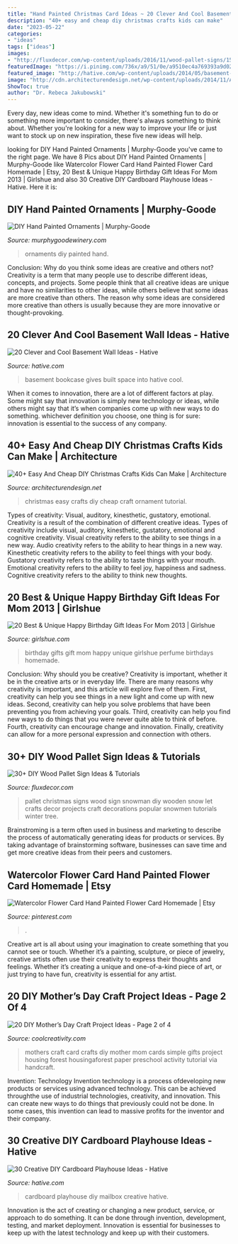 ```yaml
---
title: "Hand Painted Christmas Card Ideas ~ 20 Clever And Cool Basement Wall Ideas"
description: "40+ easy and cheap diy christmas crafts kids can make"
date: "2023-05-22"
categories:
- "ideas"
tags: ["ideas"]
images:
- "http://fluxdecor.com/wp-content/uploads/2016/11/wood-pallet-signs/15-wood-pallet-signs.jpg"
featuredImage: "https://i.pinimg.com/736x/a9/51/0e/a9510ec4a769393a9d02a04fe8312115.jpg"
featured_image: "http://hative.com/wp-content/uploads/2014/05/basement-wall-ideas/20-bookcase-in-basement-wall.jpg"
image: "http://cdn.architecturendesign.net/wp-content/uploads/2014/11/AD-Christmas-Craft-For-Kids-08.jpg"
ShowToc: true
author: "Dr. Rebeca Jakubowski"
---
```



Every day, new ideas come to mind. Whether it's something fun to do or something more important to consider, there's always something to think about. Whether you're looking for a new way to improve your life or just want to stock up on new inspiration, these five new ideas will help.

	

		
looking for DIY Hand Painted Ornaments | Murphy-Goode you've came to the right page. We have 8 Pics about DIY Hand Painted Ornaments | Murphy-Goode like Watercolor Flower Card Hand Painted Flower Card Homemade | Etsy, 20 Best &amp; Unique Happy Birthday Gift Ideas For Mom 2013 | Girlshue and also 30 Creative DIY Cardboard Playhouse Ideas - Hative. Here it is:
		
    
## DIY Hand Painted Ornaments | Murphy-Goode

<img loading=lazy src="https://www.murphygoodewinery.com/sites/default/files/styles/hero_desktop/public/hero-images/DIY-handpainted-holiday-ornaments-murphy-goode-FB-1.png?itok=GxRu12jJ" onerror="this.onerror=null;this.src='https://tse1.mm.bing.net/th?id=OIP.c4g2q3nzvmR6oSiao551LQHaD8&amp;pid=15.1';" alt="DIY Hand Painted Ornaments | Murphy-Goode">

_Source: murphygoodewinery.com_

>ornaments diy painted hand. 

	

Conclusion: Why do you think some ideas are creative and others not?
Creativity is a term that many people use to describe different ideas, concepts, and projects. Some people think that all creative ideas are unique and have no similarities to other ideas, while others believe that some ideas are more creative than others. The reason why some ideas are considered more creative than others is usually because they are more innovative or thought-provoking.

    
## 20 Clever And Cool Basement Wall Ideas - Hative

<img loading=lazy src="http://hative.com/wp-content/uploads/2014/05/basement-wall-ideas/20-bookcase-in-basement-wall.jpg" onerror="this.onerror=null;this.src='https://tse2.mm.bing.net/th?id=OIP.5ls36B5bKwGYwSnnwifRuQAAAA&amp;pid=15.1';" alt="20 Clever and Cool Basement Wall Ideas - Hative">

_Source: hative.com_

>basement bookcase gives built space into hative cool. 

	

When it comes to innovation, there are a lot of different factors at play. Some might say that innovation is simply new technology or ideas, while others might say that it’s when companies come up with new ways to do something. whichever definition you choose, one thing is for sure: innovation is essential to the success of any company.

    
## 40+ Easy And Cheap DIY Christmas Crafts Kids Can Make | Architecture

<img loading=lazy src="http://cdn.architecturendesign.net/wp-content/uploads/2014/11/AD-Christmas-Craft-For-Kids-08.jpg" onerror="this.onerror=null;this.src='https://tse4.mm.bing.net/th?id=OIP.F1N3nxG100UfrGM4rb7b_wHaPZ&amp;pid=15.1';" alt="40+ Easy And Cheap DIY Christmas Crafts Kids Can Make | Architecture">

_Source: architecturendesign.net_

>christmas easy crafts diy cheap craft ornament tutorial. 

	

Types of creativity: Visual, auditory, kinesthetic, gustatory, emotional.
Creativity is a result of the combination of different creative ideas. Types of creativity include visual, auditory, kinesthetic, gustatory, emotional and cognitive creativity. Visual creativity refers to the ability to see things in a new way. Audio creativity refers to the ability to hear things in a new way. Kinesthetic creativity refers to the ability to feel things with your body. Gustatory creativity refers to the ability to taste things with your mouth. Emotional creativity refers to the ability to feel joy, happiness and sadness. Cognitive creativity refers to the ability to think new thoughts.

    
## 20 Best &amp; Unique Happy Birthday Gift Ideas For Mom 2013 | Girlshue

<img loading=lazy src="https://www.girlshue.com/wp-content/uploads/2016/07/unnamed-file-4047.jpg" onerror="this.onerror=null;this.src='https://tse1.mm.bing.net/th?id=OIP.d6sSy7E6ssSPRCLtvTD2VgHaKn&amp;pid=15.1';" alt="20 Best &amp; Unique Happy Birthday Gift Ideas For Mom 2013 | Girlshue">

_Source: girlshue.com_

>birthday gifts gift mom happy unique girlshue perfume birthdays homemade. 

	

Conclusion: Why should you be creative?
Creativity is important, whether it be in the creative arts or in everyday life. There are many reasons why creativity is important, and this article will explore five of them. First, creativity can help you see things in a new light and come up with new ideas. Second, creativity can help you solve problems that have been preventing you from achieving your goals. Third, creativity can help you find new ways to do things that you were never quite able to think of before. Fourth, creativity can encourage change and innovation. Finally, creativity can allow for a more personal expression and connection with others.

    
## 30+ DIY Wood Pallet Sign Ideas &amp; Tutorials

<img loading=lazy src="http://fluxdecor.com/wp-content/uploads/2016/11/wood-pallet-signs/15-wood-pallet-signs.jpg" onerror="this.onerror=null;this.src='https://tse4.mm.bing.net/th?id=OIP.nlexac-po2EG0n2D2VFOuAHaNJ&amp;pid=15.1';" alt="30+ DIY Wood Pallet Sign Ideas &amp; Tutorials">

_Source: fluxdecor.com_

>pallet christmas signs wood sign snowman diy wooden snow let crafts decor projects craft decorations popular snowmen tutorials winter tree. 

	

Brainstroming is a term often used in business and marketing to describe the process of automatically generating ideas for products or services. By taking advantage of brainstorming software, businesses can save time and get more creative ideas from their peers and customers.

    
## Watercolor Flower Card Hand Painted Flower Card Homemade | Etsy

<img loading=lazy src="https://i.pinimg.com/736x/a9/51/0e/a9510ec4a769393a9d02a04fe8312115.jpg" onerror="this.onerror=null;this.src='https://tse4.mm.bing.net/th?id=OIP.J35Dt09nh_qDFNctOq2-PAHaJ4&amp;pid=15.1';" alt="Watercolor Flower Card Hand Painted Flower Card Homemade | Etsy">

_Source: pinterest.com_

>. 

	

Creative art is all about using your imagination to create something that you cannot see or touch. Whether it’s a painting, sculpture, or piece of jewelry, creative artists often use their creativity to express their thoughts and feelings. Whether it’s creating a unique and one-of-a-kind piece of art, or just trying to have fun, creativity is essential for any artist.

    
## 20 DIY Mother’s Day Craft Project Ideas - Page 2 Of 4

<img loading=lazy src="http://coolcreativity.com/wp-content/uploads/2016/04/Mothers-Day-Craft-for-Kids-Simple-Mothers-Day-Card-for-Kids.jpg" onerror="this.onerror=null;this.src='https://tse3.mm.bing.net/th?id=OIP.WK3YPhkIVvMpxMwcPfvlKwAAAA&amp;pid=15.1';" alt="20 DIY Mother’s Day Craft Project Ideas - Page 2 of 4">

_Source: coolcreativity.com_

>mothers craft card crafts diy mother mom cards simple gifts project housing forest housingaforest paper preschool activity tutorial via handcraft. 

	

Invention: Technology
Invention technology is a process ofdeveloping new products or services using advanced technology. This can be achieved throughthe use of industrial technologies, creativity, and innovation. This can create new ways to do things that previously could not be done. In some cases, this invention can lead to massive profits for the inventor and their company.

    
## 30 Creative DIY Cardboard Playhouse Ideas - Hative

<img loading=lazy src="https://hative.com/wp-content/uploads/2014/04/cardboard-playhouse/14-mailbox-cardboard-playhouse.jpg" onerror="this.onerror=null;this.src='https://tse4.mm.bing.net/th?id=OIP.4W5J4DGnUj9QQMVffDvzNgHaML&amp;pid=15.1';" alt="30 Creative DIY Cardboard Playhouse Ideas - Hative">

_Source: hative.com_

>cardboard playhouse diy mailbox creative hative. 

	

Innovation is the act of creating or changing a new product, service, or approach to do something. It can be done through invention, development, testing, and market deployment. Innovation is essential for businesses to keep up with the latest technology and keep up with their customers.

